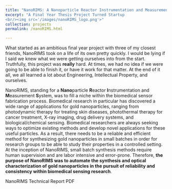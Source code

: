 ```yaml
---
title: "NanoRIMS: A Nanoparticle Reactor Instrumentation and Measurement System"
excerpt: "A Final Year Thesis Project Turned Startup
<br/><img src='/images/nanoRIMS_logo.png'>"
collection: projects
permalink: /nanoRIMS.html

---
```


What started as an ambitious final year project with three of my closest friends, NanoRIMS took on a life of its own pretty quickly. I would be lying if I said we knew what we were getting ourselves into from the start. Truthfully, this project was **really** hard. At times, we had no idea if we were going to be able to finish it, or have it work for that matter. At the end of it all, we all learned a lot about Engineering, Intellectual Property, and ourselves. 

NanoRIMS, standing for a **Nano**particle **R**eactor **I**nstrumentation and **M**easurement **S**ystem, was to fill a niche within the biomedical sensor fabrication process. Biomedical research in particular has discovered a wide range of applications for gold nanoparticles, ranging from photodynamic therapy for treating skin diseases, photothermal therapy for cancer treatment, X-ray imaging, drug delivery systems, and biological/chemical sensing. Biomedical researchers are always seeking ways to optimize existing methods and develop novel applications for these useful particles. As a result, there needs to be a reliable and efficient method for synthesizing gold nanoparticles in small batches in order for research groups to be able to study their properties in a controlled setting. At the inception of NanoRIMS, small batch synthesis methods require human supervision and are labor intensive and error-prone. Therefore, **the purpose of NanoRIMS was to automate the synthesis and optical characterization of gold nanoparticles in the pursuit of reliability and consistency within biomedical sensing research**.  

<html>
  <body>
    <p> <a href="/files/ExpoReport_nanoRIMS.pdf"></a>NanoRIMS Technical Report PDF</p>
  </body>
</html>

